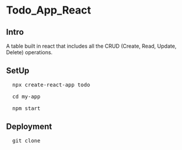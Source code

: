 # Todo_App_React
<h2>Intro</h2>
<p>
A table built in react that includes all the CRUD (Create, Read, Update, Delete) operations.
</p>
<h2>SetUp</h2>
<div class="highlight highlight-source-shell position-relative overflow-auto">
  <pre>
  npx create-react-app todo<br>
  cd my-app<br>
  npm start<br></pre>
  </div>
  <div class="highlight highlight-source-shell position-relative overflow-auto">
  <h2>
  Deployment</h2>
  <pre>
  git clone 
  </pre>
  </div>
 

</p>
